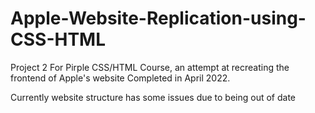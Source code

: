 # Apple-Website-Replication-using-CSS-HTML
Project 2 For Pirple CSS/HTML Course, an attempt at recreating the frontend of Apple's website
Completed in April 2022.

Currently website structure has some issues due to being out of date

